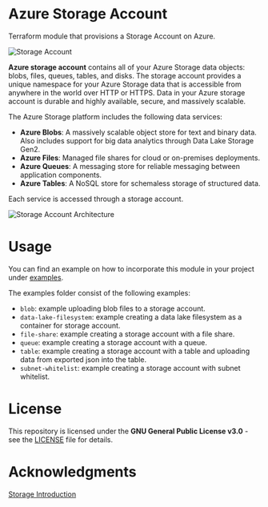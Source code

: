 # Azure Storage Account

Terraform module that provisions a Storage Account on Azure.

![Storage Account](https://tinyurl.com/y3zl7klu)

**Azure storage account** contains all of your Azure Storage data objects:
blobs, files, queues, tables, and disks. The storage account provides a unique
namespace for your Azure Storage data that is accessible from anywhere in the
world over HTTP or HTTPS. Data in your Azure storage account is durable and
highly available, secure, and massively scalable.

The Azure Storage platform includes the following data services:

- **Azure Blobs**: A massively scalable object store for text and binary data.
  Also includes support for big data analytics through Data Lake Storage Gen2.
- **Azure Files**: Managed file shares for cloud or on-premises deployments.
- **Azure Queues**: A messaging store for reliable messaging between application
  components.
- **Azure Tables**: A NoSQL store for schemaless storage of structured data.

Each service is accessed through a storage account.

![Storage Account Architecture](https://tinyurl.com/y24yyxe2)

# Usage

You can find an example on how to incorporate this module in your project under
[examples](https://tinyurl.com/y5ptygwc).

The examples folder consist of the following examples:

- `blob`: example uploading blob files to a storage account.
- `data-lake-filesystem`: example creating a data lake filesystem as a container
   for storage account.
- `file-share`: example creating a storage account with a file share.
- `queue`: example creating a storage account with a queue.
- `table`: example creating a storage account with a table and uploading data
   from exported json into the table.
- `subnet-whitelist`: example creating a storage account with subnet whitelist.

# License

This repository is licensed under the **GNU General Public License v3.0** - see
the [LICENSE](https://tinyurl.com/y2k3ssat) file for details.

# Acknowledgments

[Storage Introduction](https://tinyurl.com/y78ul3th)
